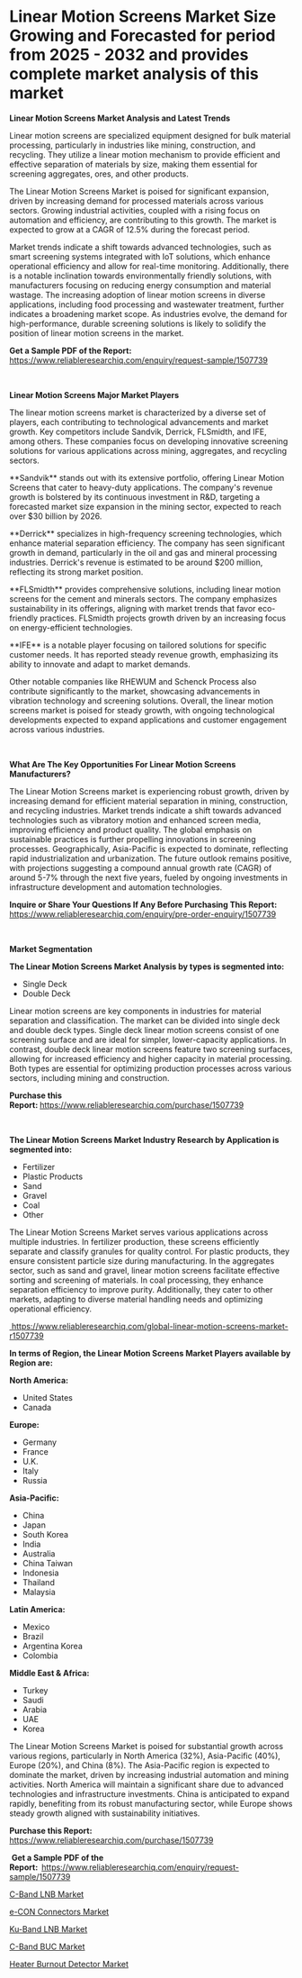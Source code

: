 <p><h1>Linear Motion Screens Market Size Growing and Forecasted for period from 2025 - 2032 and provides complete market analysis of this market</h1></p><p><strong>Linear Motion Screens Market Analysis and Latest Trends</strong></p>
<p><p>Linear motion screens are specialized equipment designed for bulk material processing, particularly in industries like mining, construction, and recycling. They utilize a linear motion mechanism to provide efficient and effective separation of materials by size, making them essential for screening aggregates, ores, and other products.</p><p>The Linear Motion Screens Market is poised for significant expansion, driven by increasing demand for processed materials across various sectors. Growing industrial activities, coupled with a rising focus on automation and efficiency, are contributing to this growth. The market is expected to grow at a CAGR of 12.5% during the forecast period. </p><p>Market trends indicate a shift towards advanced technologies, such as smart screening systems integrated with IoT solutions, which enhance operational efficiency and allow for real-time monitoring. Additionally, there is a notable inclination towards environmentally friendly solutions, with manufacturers focusing on reducing energy consumption and material wastage. The increasing adoption of linear motion screens in diverse applications, including food processing and wastewater treatment, further indicates a broadening market scope. As industries evolve, the demand for high-performance, durable screening solutions is likely to solidify the position of linear motion screens in the market.</p></p>
<p><strong>Get a Sample PDF of the Report:&nbsp;</strong> <a href="https://www.reliableresearchiq.com/enquiry/request-sample/1507739?utm_campaign=104&utm_medium=2&utm_source=Github&utm_content=ia&utm_term=23032025&utm_id=linear-motion-screens">https://www.reliableresearchiq.com/enquiry/request-sample/1507739</a></p>
<p>&nbsp;</p>
<p><strong>Linear Motion Screens Major Market Players</strong></p>
<p><p>The linear motion screens market is characterized by a diverse set of players, each contributing to technological advancements and market growth. Key competitors include Sandvik, Derrick, FLSmidth, and IFE, among others. These companies focus on developing innovative screening solutions for various applications across mining, aggregates, and recycling sectors.</p><p>**Sandvik** stands out with its extensive portfolio, offering Linear Motion Screens that cater to heavy-duty applications. The company's revenue growth is bolstered by its continuous investment in R&D, targeting a forecasted market size expansion in the mining sector, expected to reach over $30 billion by 2026.</p><p>**Derrick** specializes in high-frequency screening technologies, which enhance material separation efficiency. The company has seen significant growth in demand, particularly in the oil and gas and mineral processing industries. Derrick's revenue is estimated to be around $200 million, reflecting its strong market position.</p><p>**FLSmidth** provides comprehensive solutions, including linear motion screens for the cement and minerals sectors. The company emphasizes sustainability in its offerings, aligning with market trends that favor eco-friendly practices. FLSmidth projects growth driven by an increasing focus on energy-efficient technologies.</p><p>**IFE** is a notable player focusing on tailored solutions for specific customer needs. It has reported steady revenue growth, emphasizing its ability to innovate and adapt to market demands.</p><p>Other notable companies like RHEWUM and Schenck Process also contribute significantly to the market, showcasing advancements in vibration technology and screening solutions. Overall, the linear motion screens market is poised for steady growth, with ongoing technological developments expected to expand applications and customer engagement across various industries.</p></p>
<p>&nbsp;</p>
<p><strong>What Are The Key Opportunities For Linear Motion Screens Manufacturers?</strong></p>
<p><p>The Linear Motion Screens market is experiencing robust growth, driven by increasing demand for efficient material separation in mining, construction, and recycling industries. Market trends indicate a shift towards advanced technologies such as vibratory motion and enhanced screen media, improving efficiency and product quality. The global emphasis on sustainable practices is further propelling innovations in screening processes. Geographically, Asia-Pacific is expected to dominate, reflecting rapid industrialization and urbanization. The future outlook remains positive, with projections suggesting a compound annual growth rate (CAGR) of around 5-7% through the next five years, fueled by ongoing investments in infrastructure development and automation technologies.</p></p>
<p><strong>Inquire or Share Your Questions If Any Before Purchasing This Report:</strong> <a href="https://www.reliableresearchiq.com/enquiry/pre-order-enquiry/1507739?utm_campaign=104&utm_medium=2&utm_source=Github&utm_content=ia&utm_term=23032025&utm_id=linear-motion-screens">https://www.reliableresearchiq.com/enquiry/pre-order-enquiry/1507739</a></p>
<p>&nbsp;</p>
<p><strong>Market Segmentation</strong></p>
<p><strong>The Linear Motion Screens Market Analysis by types is segmented into:</strong></p>
<p><ul><li>Single Deck</li><li>Double Deck</li></ul></p>
<p><p>Linear motion screens are key components in industries for material separation and classification. The market can be divided into single deck and double deck types. Single deck linear motion screens consist of one screening surface and are ideal for simpler, lower-capacity applications. In contrast, double deck linear motion screens feature two screening surfaces, allowing for increased efficiency and higher capacity in material processing. Both types are essential for optimizing production processes across various sectors, including mining and construction.</p></p>
<p><strong>Purchase this Report:&nbsp;</strong><a href="https://www.reliableresearchiq.com/purchase/1507739?utm_campaign=104&utm_medium=2&utm_source=Github&utm_content=ia&utm_term=23032025&utm_id=linear-motion-screens">https://www.reliableresearchiq.com/purchase/1507739</a></p>
<p>&nbsp;</p>
<p><strong>The Linear Motion Screens Market Industry Research by Application is segmented into:</strong></p>
<p><ul><li>Fertilizer</li><li>Plastic Products</li><li>Sand</li><li>Gravel</li><li>Coal</li><li>Other</li></ul></p>
<p><p>The Linear Motion Screens Market serves various applications across multiple industries. In fertilizer production, these screens efficiently separate and classify granules for quality control. For plastic products, they ensure consistent particle size during manufacturing. In the aggregates sector, such as sand and gravel, linear motion screens facilitate effective sorting and screening of materials. In coal processing, they enhance separation efficiency to improve purity. Additionally, they cater to other markets, adapting to diverse material handling needs and optimizing operational efficiency.</p></p>
<p><a href="https://www.reliableresearchiq.com/global-linear-motion-screens-market-r1507739?utm_campaign=104&utm_medium=2&utm_source=Github&utm_content=ia&utm_term=23032025&utm_id=linear-motion-screens">&nbsp;https://www.reliableresearchiq.com/global-linear-motion-screens-market-r1507739</a></p>
<p><strong>In terms of Region, the Linear Motion Screens Market Players available by Region are:</strong></p>
<p>
    <p> <strong> North America: </strong>
        <ul>
            <li>United States</li>
            <li>Canada</li>
        </ul>
        </p> 
    <p> <strong> Europe: </strong>
        <ul>
            <li>Germany</li>
            <li>France</li>
            <li>U.K.</li>
            <li>Italy</li>
            <li>Russia</li>
        </ul>
        </p> 
    <p> <strong> Asia-Pacific: </strong>
        <ul>
            <li>China</li>
            <li>Japan</li>
            <li>South Korea</li>
            <li>India</li>
            <li>Australia</li>
            <li>China Taiwan</li>
            <li>Indonesia</li>
            <li>Thailand</li>
            <li>Malaysia</li>
        </ul>
        </p> 
    <p> <strong> Latin America: </strong>
        <ul>
            <li>Mexico</li>
            <li>Brazil</li>
            <li>Argentina Korea</li>
            <li>Colombia</li>
        </ul>
        </p> 
    <p> <strong> Middle East & Africa: </strong>
        <ul>
            <li>Turkey</li>
            <li>Saudi</li>
            <li>Arabia</li>
            <li>UAE</li>
            <li>Korea</li>
        </ul>
    </p>
    </p>
<p><p>The Linear Motion Screens Market is poised for substantial growth across various regions, particularly in North America (32%), Asia-Pacific (40%), Europe (20%), and China (8%). The Asia-Pacific region is expected to dominate the market, driven by increasing industrial automation and mining activities. North America will maintain a significant share due to advanced technologies and infrastructure investments. China is anticipated to expand rapidly, benefiting from its robust manufacturing sector, while Europe shows steady growth aligned with sustainability initiatives.</p></p>
<p><strong>Purchase this Report: </strong><a href="https://www.reliableresearchiq.com/purchase/1507739?utm_campaign=104&utm_medium=2&utm_source=Github&utm_content=ia&utm_term=23032025&utm_id=linear-motion-screens">https://www.reliableresearchiq.com/purchase/1507739</a></p>
<p>&nbsp;<strong>Get a Sample PDF of the Report:&nbsp;&nbsp;</strong><a href="https://www.reliableresearchiq.com/enquiry/request-sample/1507739?utm_campaign=104&utm_medium=2&utm_source=Github&utm_content=ia&utm_term=23032025&utm_id=linear-motion-screens">https://www.reliableresearchiq.com/enquiry/request-sample/1507739</a></p>
<p><strong></strong></p>
<p><p><a href="https://github.com/hoppeellia6b/Market-Research-Report-List-1/blob/main/c-band-lnb-market.md?utm_campaign=104&utm_medium=2&utm_source=Github&utm_content=ia&utm_term=23032025&utm_id=linear-motion-screens">C-Band LNB Market</a></p><p><a href="https://github.com/nedzazollo74/Market-Research-Report-List-1/blob/main/e-con-connectors-market.md?utm_campaign=104&utm_medium=2&utm_source=Github&utm_content=ia&utm_term=23032025&utm_id=linear-motion-screens">e-CON Connectors Market</a></p><p><a href="https://github.com/kleyderoomes/Market-Research-Report-List-1/blob/main/ku-band-lnb-market.md?utm_campaign=104&utm_medium=2&utm_source=Github&utm_content=ia&utm_term=23032025&utm_id=linear-motion-screens">Ku-Band LNB Market</a></p><p><a href="https://github.com/evraltandre36/Market-Research-Report-List-1/blob/main/c-band-buc-market.md?utm_campaign=104&utm_medium=2&utm_source=Github&utm_content=ia&utm_term=23032025&utm_id=linear-motion-screens">C-Band BUC Market</a></p><p><a href="https://github.com/bredevasil2q/Market-Research-Report-List-1/blob/main/heater-burnout-detector-market.md?utm_campaign=104&utm_medium=2&utm_source=Github&utm_content=ia&utm_term=23032025&utm_id=linear-motion-screens">Heater Burnout Detector Market</a></p></p>